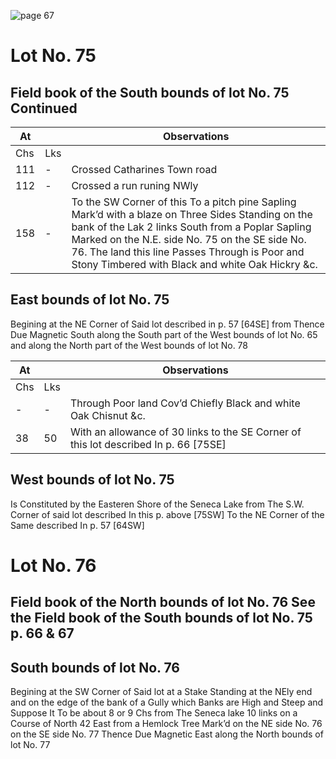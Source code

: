 ![page 67](image/fieldbook/ovid-page-67.jpg)

# Lot No. 75

## Field book of the South bounds of lot No. 75 Continued

| At |    | Observations |
| -- | -- | ------------ |
| Chs | Lks | |
111 | - | Crossed Catharines Town road
112 | - | Crossed a run runing NWly 
158 | - | To the SW Corner of this To a pitch pine Sapling Mark’d with a blaze on Three Sides Standing on the bank of the Lak 2 links South from a Poplar Sapling Marked on the N.E.  side No. 75 on the SE side No. 76.  The land this line Passes Through is Poor and Stony Timbered with Black and white Oak Hickry &c.

## East bounds of lot No. 75
Begining at the NE Corner of Said lot described in p. 57 [64SE] from Thence Due Magnetic South along the South part of the West bounds of lot No. 65 and along the North part of the West bounds of lot No. 78

| At |    | Observations |
| -- | -- | ------------ |
| Chs | Lks | |
| - | - | Through Poor land Cov’d Chiefly Black and white Oak Chisnut &c.
38 | 50 | With an allowance of 30 links to the SE Corner of this lot described In p. 66 [75SE]

## West bounds of lot No. 75
Is Constituted by the Easteren Shore of the Seneca Lake from The S.W. Corner of said lot described In this p. above [75SW] To the NE Corner of the Same described In p. 57 [64SW]

# Lot No. 76

## Field book of the North bounds of lot No. 76 See the Field book of the South bounds of lot No. 75 p. 66 & 67 

## South bounds of lot No. 76
Begining at the SW Corner of Said lot at a Stake Standing at the NEly end and on the edge of the bank of a Gully which Banks are High and Steep and Suppose It To be about 8 or 9 Chs from The Seneca lake 10 links on a Course of North 42 East from a Hemlock Tree Mark’d on the NE side No. 76 on the SE side No. 77 Thence Due Magnetic East along the North bounds of lot No. 77

